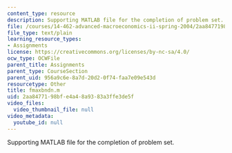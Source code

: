 ```yaml
---
content_type: resource
description: Supporting MATLAB file for the completion of problem set.
file: /courses/14-462-advanced-macroeconomics-ii-spring-2004/2aa8477198bfe4a48a9383a3ffe3de5f_fmaxbndn.m
file_type: text/plain
learning_resource_types:
- Assignments
license: https://creativecommons.org/licenses/by-nc-sa/4.0/
ocw_type: OCWFile
parent_title: Assignments
parent_type: CourseSection
parent_uid: 956a9c6e-8a7d-20d2-0f74-faa7e09e543d
resourcetype: Other
title: fmaxbndn.m
uid: 2aa84771-98bf-e4a4-8a93-83a3ffe3de5f
video_files:
  video_thumbnail_file: null
video_metadata:
  youtube_id: null
---
```

Supporting MATLAB file for the completion of problem set.
